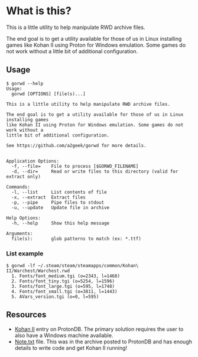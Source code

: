 # What is this?

This is a little utility to help manipulate RWD archive files.

The end goal is to get a utility available for those of us in Linux installing games like Kohan II using Proton for Windows emulation. Some games do not work without a little bit of additional configuration.

## Usage

```
$ gorwd --help
Usage:
  gorwd [OPTIONS] [file(s)...]

This is a little utility to help manipulate RWD archive files.

The end goal is to get a utility available for those of us in Linux installing games
like Kohan II using Proton for Windows emulation. Some games do not work without a
little bit of additional configuration.

See https://github.com/a2geek/gorwd for more details.


Application Options:
  -f, --file=    File to process [$GORWD_FILENAME]
  -d, --dir=     Read or write files to this directory (valid for extract only)

Commands:
  -l, --list     List contents of file
  -x, --extract  Extract files
  -p, --pipe     Pipe files to stdout
  -u, --update   Update file in archive

Help Options:
  -h, --help     Show this help message

Arguments:
  file(s):       glob patterns to match (ex: *.ttf)
```

### List example

```
$ gorwd -lf ~/.steam/steam/steamapps/common/Kohan\ II/Warchest/Warchest.rwd 
  1. Fonts/font_medium.tgi (o=2343, l=1468)
  2. Fonts/font_tiny.tgi (o=5254, l=1596)
  3. Fonts/font_large.tgi (o=595, l=1748)
  4. Fonts/font_small.tgi (o=3811, l=1443)
  5. AVars_version.tgi (o=0, l=595)
```

## Resources

* [Kohan II](https://www.protondb.com/app/97130) entry on ProtonDB. The primary solution requires the user to also have a Windows machine available.
* [Note.txt](Note.txt) file. This was in the archive posted to ProtonDB and has enough details to write code and get Kohan II running!
